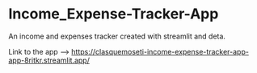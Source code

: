 # Income_Expense-Tracker-App
An income and expenses tracker created with streamlit and deta.

Link to the app -->
https://clasquemoseti-income-expense-tracker-app-app-8ritkr.streamlit.app/
